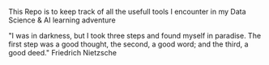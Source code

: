 This Repo is to keep track of all the usefull tools I encounter in my Data Science & AI learning adventure 

"I was in darkness, but I took three steps and found myself in paradise. The first step was a good thought, the second, a good word; and the third, a good deed." Friedrich Nietzsche

